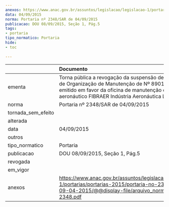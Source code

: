 ```yaml
---
anexos: https://www.anac.gov.br/assuntos/legislacao/legislacao-1/portarias/portarias-2015/portaria-no-2348-sar-de-09-04-2015/@@display-file/arquivo_norma/PA2015-2348.pdf
data: 04/09/2015
norma: Portaria nº 2348/SAR de 04/09/2015
publicacao: DOU 08/09/2015, Seção 1, Pág.5
tags:
- portaria
tipo_normatico: Portaria
hide: 
- toc 
 
---
```


|                    | Documento                                                                                                                                                                                                   |
|:-------------------|:------------------------------------------------------------------------------------------------------------------------------------------------------------------------------------------------------------|
| ementa             | Torna pública a revogação da suspensão de Certificado de Organização de Manutenção de Nº 8901-03/ANAC, emitido em favor da oficina de manutenção de produto aeronáutico FIBRAER Indústria Aeronáutica Ltda. |
| norma              | Portaria nº 2348/SAR de 04/09/2015                                                                                                                                                                          |
| tornada_sem_efeito |                                                                                                                                                                                                             |
| alterada           |                                                                                                                                                                                                             |
| data               | 04/09/2015                                                                                                                                                                                                  |
| outros             |                                                                                                                                                                                                             |
| tipo_normatico     | Portaria                                                                                                                                                                                                    |
| publicacao         | DOU 08/09/2015, Seção 1, Pág.5                                                                                                                                                                              |
| revogada           |                                                                                                                                                                                                             |
| em_vigor           |                                                                                                                                                                                                             |
| anexos             | https://www.anac.gov.br/assuntos/legislacao/legislacao-1/portarias/portarias-2015/portaria-no-2348-sar-de-09-04-2015/@@display-file/arquivo_norma/PA2015-2348.pdf                                           |